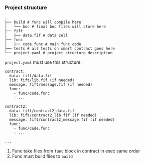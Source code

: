 ### Project structure

```
.
├── build # func will compile here
│   └── boc # final boc files will store here
├── fift
│   ├── data.fif # data cell
├── func
│   ├── code.func # main func code
├── tests # all tests on smart contract goes here
└── project.yaml # project structure description
```

`project.yaml` must use this structure:

```
contract:
  data: fift/data.fif
  lib: fift/lib.fif (if needed)
  message: fift/message.fif (if needed)
  func:
    - func/code.func
    - ...

contract2:
  data: fift/contract2_data.fif
  lib: fift/contract2_lib.fif (if needed)
  message: fift/contract2_message.fif (if needed)
  func:
    - func/code.func
    - ...

...
```

1. Func take files from `func` block in contract in exec same order
2. Func must build files to `build`